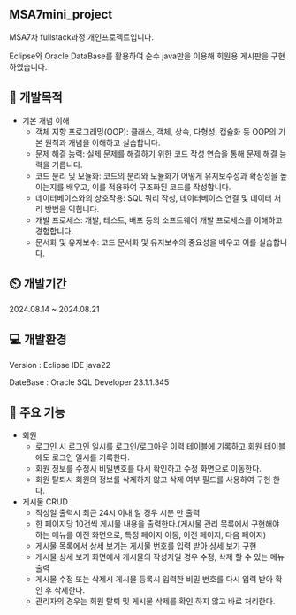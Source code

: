 ## MSA7mini_project
MSA7차 fullstack과정 개인프로젝트입니다. 

Eclipse와 Oracle DataBase를 활용하여 순수 java만을 이용해 회원용 게시판을 구현하였습니다.

## 📝 개발목적
* 기본 개념 이해
  * 객체 지향 프로그래밍(OOP): 클래스, 객체, 상속, 다형성, 캡슐화 등 OOP의 기본 원칙과 개념을 이해하고 실습합니다.
  * 문제 해결 능력: 실제 문제를 해결하기 위한 코드 작성 연습을 통해 문제 해결 능력을 기릅니다.
  * 코드 분리 및 모듈화: 코드의 분리와 모듈화가 어떻게 유지보수성과 확장성을 높이는지를 배우고, 이를 적용하여 구조화된 코드를 작성합니다.
  * 데이터베이스와의 상호작용: SQL 쿼리 작성, 데이터베이스 연결 및 데이터 처리 방법을 익힙니다.
  * 개발 프로세스: 개발, 테스트, 배포 등의 소프트웨어 개발 프로세스를 이해하고 경험합니다.
  * 문서화 및 유지보수: 코드 문서화 및 유지보수의 중요성을 배우고 이를 실습합니다.

## ⏲️ 개발기간
2024.08.14 ~ 2024.08.21

## 💻 개발환경
Version : Eclipse IDE java22

DateBase : Oracle SQL Developer 23.1.1.345

## 📌 주요 기능
* 회원
  * 로그인 시 로그인 일시를 로그인/로그아웃 이력 테이블에 기록하고 회원 테이블에도 로그인 일시를 기록한다.
  * 회원 정보를 수정시 비밀번호를 다시 확인하고 수정 화면으로 이동한다.
  * 회원 탈퇴시 회원의 정보를 삭제하지 않고 삭제 여부 필드를 사용하여 구현 한다.
* 게시물 CRUD
  * 작성일 출력시 최근 24시 이내 일 경우 시분 만 출력
  * 한 페이지당 10건씩 게시물 내용을 출력한다.(게시물 관리 목록에서 구현해야 하는 메뉴를 이전 화면으로, 특정 페이지 이동, 이전 페이지, 다음 페이지)
  * 게시물 목록에서 상세 보기는 게시물 번호를 입력 받아 상세 보기 구현
  * 게시물 상세 보기 화면에서 게시물의 작성자일 경우 수정, 삭제 할 수 있는 메뉴 출력
  * 게시물 수정 또는 삭제시 게시물 등록시 입력한 비밀 번호를 다시 입력 받아 확인 후 삭제한다.
  * 관리자의 경우는 회원 탈퇴 및 게시물 삭제를 확인 하지 않고 바로 처리한다.
